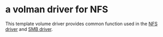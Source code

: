 # a volman driver for NFS

This template volume driver provides common function used in the [NFS driver](https://github.com/cloudfoundry/nfsv3driver) and [SMB driver](https://github.com/cloudfoundry/efsdriver).
